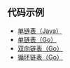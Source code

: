 ## 代码示例
- [单链表（Java）](../java/LinkList)
- [单链表（Go）](../golang/datastructure/linklist.go)
- [双向链表（Go）](../golang/datastructure/linklistrl.go)
- [循环链表（Go）](../golang/datastructure/looplinklist.go)